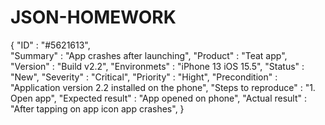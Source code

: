 # JSON-HOMEWORK

{ 
    "ID" : "#5621613",  
    "Summary" : "App crashes after launching",
    "Product" : "Teat app",
    "Version" : "Build v2.2",
    "Environmets" : "iPhone 13 iOS 15.5",
    "Status" : "New",
    "Severity" : "Critical",
    "Priority" : "Hight",
    "Precondition" : "Application version 2.2 installed on the phone", 
    "Steps to reproduce" : "1. Open app", 
    "Expected result" : "App opened on phone",
    "Actual result" : "After tapping on app icon app crashes",
  }
